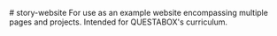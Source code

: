 #   s t o r y - w e b s i t e  
For use as an example website encompassing multiple pages and projects. Intended for QUESTABOX's curriculum.
 
